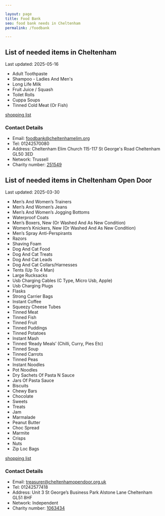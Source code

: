 ```yaml
---

layout: page
title: Food Bank
seo: food bank needs in Cheltenham
permalink: /foodbank

---
```


<!-- summary1_marker starts -->
## List of needed items in Cheltenham

Last updated: 2025-05-16

- Adult Toothpaste
- Shampoo - Ladies And Men's
- Long Life Milk
- Fruit Juice / Squash
- Toilet Rolls
- Cuppa Soups
- Tinned Cold Meat (Or Fish)
<!-- summary1_marker ends -->

[shopping list](https://cheltenham.foodbank.org.uk/give-help/donate-food/)

### Contact Details

<!-- contact1_marker starts -->
- Email: foodbank@cheltenhamelim.org
- Tel: 01242570080
- Address: Cheltenham Elim Church 115-117 St George's Road Cheltenham GL50 3ED
- Network: Trussell
- Charity number: [251549](https://register-of-charities.charitycommission.gov.uk/charity-details/?regid=251549&subid=0)
<!-- contact1_marker ends -->

<!-- summary2_marker starts -->
## List of needed items in Cheltenham Open Door

Last updated: 2025-03-30

- Men’s And Women’s Trainers
- Men’s And Women’s Jeans
- Men’s And Women’s Jogging Bottoms
- Waterproof Coats
- Men’s Boxers, New (Or Washed And As New Condition)
- Women’s Knickers, New (Or Washed And As New Condition)
- Men’s Spray Anti-Perspirants
- Razors
- Shaving Foam
- Dog And Cat Food
- Dog And Cat Treats
- Dog And Cat Leads
- Dog And Cat Collars/Harnesses
- Tents (Up To 4 Man)
- Large Rucksacks
- Usb Charging Cables (C Type, Micro Usb, Apple)
- Usb Charging Plugs
- Flasks
- Strong Carrier Bags
- Instant Coffee
- Squeezy Cheese Tubes
- Tinned Meat
- Tinned Fish
- Tinned Fruit
- Tinned Puddings
- Tinned Potatoes
- Instant Mash
- Tinned ‘Ready Meals’ (Chilli, Curry, Pies Etc)
- Tinned Soup
- Tinned Carrots
- Tinned Peas
- Instant Noodles
- Pot Noodles
- Dry Sachets Of Pasta N Sauce
- Jars Of Pasta Sauce
- Biscuits
- Chewy Bars
- Chocolate
- Sweets
- Treats
- Jam
- Marmalade
- Peanut Butter
- Choc Spread
- Marmite
- Crisps
- Nuts
- Zip Loc Bags
<!-- summary2_marker ends -->

[shopping list](https://cheltenham.foodbank.org.uk/give-help/donate-food/)

### Contact Details

<!-- contact2_marker starts -->
- Email: treasurer@cheltenhamopendoor.org.uk
- Tel: 01242577418
- Address: Unit 3 St George’s Business Park Alstone Lane Cheltenham GL51 8HF
- Network: Independent
- Charity number: [1063434](https://register-of-charities.charitycommission.gov.uk/charity-details/?regid=1063434&subid=0)
<!-- contact2_marker ends -->